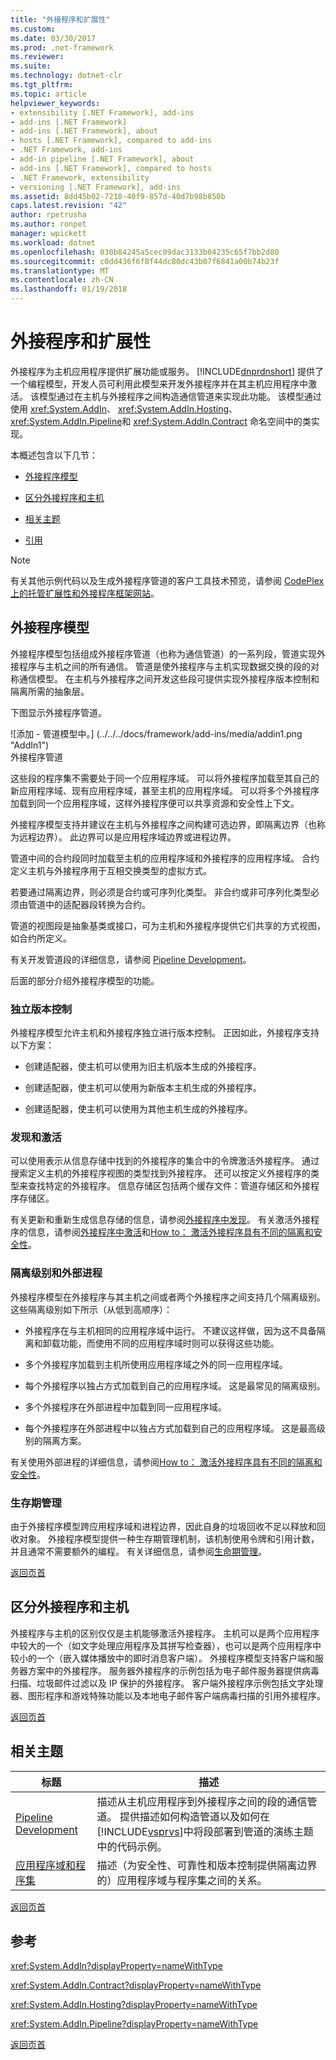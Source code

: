 ```yaml
---
title: "外接程序和扩展性"
ms.custom: 
ms.date: 03/30/2017
ms.prod: .net-framework
ms.reviewer: 
ms.suite: 
ms.technology: dotnet-clr
ms.tgt_pltfrm: 
ms.topic: article
helpviewer_keywords:
- extensibility [.NET Framework], add-ins
- add-ins [.NET Framework]
- add-ins [.NET Framework], about
- hosts [.NET Framework], compared to add-ins
- .NET Framework, add-ins
- add-in pipeline [.NET Framework], about
- add-ins [.NET Framework], compared to hosts
- .NET Framework, extensibility
- versioning [.NET Framework], add-ins
ms.assetid: 8dd45b02-7218-40f9-857d-40d7b98b850b
caps.latest.revision: "42"
author: rpetrusha
ms.author: ronpet
manager: wpickett
ms.workload: dotnet
ms.openlocfilehash: 030b84245a5cec09dac3133b04235c65f7bb2d80
ms.sourcegitcommit: c0dd436f6f8f44dc80dc43b07f6841a00b74b23f
ms.translationtype: MT
ms.contentlocale: zh-CN
ms.lasthandoff: 01/19/2018
---
```

# <a name="add-ins-and-extensibility"></a>外接程序和扩展性
<a name="top"></a> 外接程序为主机应用程序提供扩展功能或服务。 [!INCLUDE[dnprdnshort](../../../includes/dnprdnshort-md.md)] 提供了一个编程模型，开发人员可利用此模型来开发外接程序并在其主机应用程序中激活。 该模型通过在主机与外接程序之间构造通信管道来实现此功能。 该模型通过使用 <xref:System.AddIn>、 <xref:System.AddIn.Hosting>、 <xref:System.AddIn.Pipeline>和 <xref:System.AddIn.Contract> 命名空间中的类实现。  
  
 本概述包含以下几节：  
  
-   [外接程序模型](#addin_model)  
  
-   [区分外接程序和主机](#distinguishing_between_addins_and_hosts)  
  
-   [相关主题](#related_topics)  
  
-   [引用](#reference)  
  
> [!NOTE]
>  有关其他示例代码以及生成外接程序管道的客户工具技术预览，请参阅 [CodePlex 上的托管扩展性和外接程序框架网站](http://go.microsoft.com/fwlink/?LinkId=121190)。  
  
<a name="addin_model"></a>   
## <a name="add-in-model"></a>外接程序模型  
 外接程序模型包括组成外接程序管道（也称为通信管道）的一系列段，管道实现外接程序与主机之间的所有通信。 管道是使外接程序与主机实现数据交换的段的对称通信模型。 在主机与外接程序之间开发这些段可提供实现外接程序版本控制和隔离所需的抽象层。  
  
 下图显示外接程序管道。  
  
 ![添加 &#45; 管道模型中。] (../../../docs/framework/add-ins/media/addin1.png "AddIn1")  
外接程序管道  
  
 这些段的程序集不需要处于同一个应用程序域。 可以将外接程序加载至其自己的新应用程序域、现有应用程序域，甚至主机的应用程序域。 可以将多个外接程序加载到同一个应用程序域，这样外接程序便可以共享资源和安全性上下文。  
  
 外接程序模型支持并建议在主机与外接程序之间构建可选边界，即隔离边界（也称为远程边界）。 此边界可以是应用程序域边界或进程边界。  
  
 管道中间的合约段同时加载至主机的应用程序域和外接程序的应用程序域。 合约定义主机与外接程序用于互相交换类型的虚拟方式。  
  
 若要通过隔离边界，则必须是合约或可序列化类型。 非合约或非可序列化类型必须由管道中的适配器段转换为合约。  
  
 管道的视图段是抽象基类或接口，可为主机和外接程序提供它们共享的方式视图，如合约所定义。  
  
 有关开发管道段的详细信息，请参阅 [Pipeline Development](../../../docs/framework/add-ins/pipeline-development.md)。  
  
 后面的部分介绍外接程序模型的功能。  
  
### <a name="independent-versioning"></a>独立版本控制  
 外接程序模型允许主机和外接程序独立进行版本控制。 正因如此，外接程序支持以下方案：  
  
-   创建适配器，使主机可以使用为旧主机版本生成的外接程序。  
  
-   创建适配器，使主机可以使用为新版本主机生成的外接程序。  
  
-   创建适配器，使主机可以使用为其他主机生成的外接程序。  
  
### <a name="discovery-and-activation"></a>发现和激活  
 可以使用表示从信息存储中找到的外接程序的集合中的令牌激活外接程序。 通过搜索定义主机的外接程序视图的类型找到外接程序。 还可以按定义外接程序的类型来查找特定的外接程序。 信息存储区包括两个缓存文件：管道存储区和外接程序存储区。  
  
 有关更新和重新生成信息存储的信息，请参阅[外接程序中发现](http://msdn.microsoft.com/library/5d268dde-11df-4c4d-a022-f58d88bbc421)。 有关激活外接程序的信息，请参阅[外接程序中激活](http://msdn.microsoft.com/library/bedcbcdf-5964-4215-b5f3-3299798b2b3f)和[How to： 激活外接程序具有不同的隔离和安全性](http://msdn.microsoft.com/library/7afe7ec8-5158-4350-9119-5df0ecab8aa5)。  
  
### <a name="isolation-levels-and-external-processes"></a>隔离级别和外部进程  
 外接程序模型在外接程序与其主机之间或者两个外接程序之间支持几个隔离级别。这些隔离级别如下所示（从低到高顺序）：  
  
-   外接程序在与主机相同的应用程序域中运行。 不建议这样做，因为这不具备隔离和卸载功能，而使用不同的应用程序域时则可以获得这些功能。  
  
-   多个外接程序加载到主机所使用应用程序域之外的同一应用程序域。  
  
-   每个外接程序以独占方式加载到自己的应用程序域。 这是最常见的隔离级别。  
  
-   多个外接程序在外部进程中加载到同一应用程序域。  
  
-   每个外接程序在外部进程中以独占方式加载到自己的应用程序域。 这是最高级别的隔离方案。  
  
 有关使用外部进程的详细信息，请参阅[How to： 激活外接程序具有不同的隔离和安全性](http://msdn.microsoft.com/library/7afe7ec8-5158-4350-9119-5df0ecab8aa5)。  
  
### <a name="lifetime-management"></a>生存期管理  
 由于外接程序模型跨应用程序域和进程边界，因此自身的垃圾回收不足以释放和回收对象。 外接程序模型提供一种生存期管理机制，该机制使用令牌和引用计数，并且通常不需要额外的编程。 有关详细信息，请参阅[生命期管理](http://msdn.microsoft.com/library/57a9c87e-394c-4fef-89f2-aa4223a2aeb5)。  
  
 [返回页首](#top)  
  
<a name="distinguishing_between_addins_and_hosts"></a>   
## <a name="distinguishing-between-add-ins-and-hosts"></a>区分外接程序和主机  
 外接程序与主机的区别仅仅是主机能够激活外接程序。 主机可以是两个应用程序中较大的一个（如文字处理应用程序及其拼写检查器），也可以是两个应用程序中较小的一个（嵌入媒体播放中的即时消息客户端）。 外接程序模型支持客户端和服务器方案中的外接程序。 服务器外接程序的示例包括为电子邮件服务器提供病毒扫描、垃圾邮件过滤以及 IP 保护的外接程序。 客户端外接程序示例包括文字处理器、图形程序和游戏特殊功能以及本地电子邮件客户端病毒扫描的引用外接程序。  
  
 [返回页首](#top)  
  
<a name="related_topics"></a>   
## <a name="related-topics"></a>相关主题  
  
|标题|描述|  
|-----------|-----------------|  
|[Pipeline Development](../../../docs/framework/add-ins/pipeline-development.md)|描述从主机应用程序到外接程序之间的段的通信管道。 提供描述如何构造管道以及如何在 [!INCLUDE[vsprvs](../../../includes/vsprvs-md.md)]中将段部署到管道的演练主题中的代码示例。|  
|[应用程序域和程序集](http://msdn.microsoft.com/library/433b04ae-4ba8-4849-9dbd-79194f240346)|描述（为安全性、可靠性和版本控制提供隔离边界的）应用程序域与程序集之间的关系。|  
  
 [返回页首](#top)  
  
<a name="reference"></a>   
## <a name="reference"></a>参考  
 <xref:System.AddIn?displayProperty=nameWithType>  
  
 <xref:System.AddIn.Contract?displayProperty=nameWithType>  
  
 <xref:System.AddIn.Hosting?displayProperty=nameWithType>  
  
 <xref:System.AddIn.Pipeline?displayProperty=nameWithType>  
  
 [返回页首](#top)